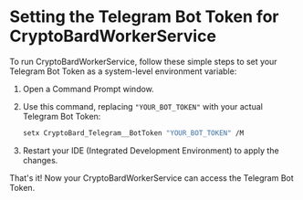 # Setting the Telegram Bot Token for CryptoBardWorkerService

To run CryptoBardWorkerService, follow these simple steps to set your Telegram Bot Token as a system-level environment variable:

1. Open a Command Prompt window.

2. Use this command, replacing `"YOUR_BOT_TOKEN"` with your actual Telegram Bot Token:

   ```bash
   setx CryptoBard_Telegram__BotToken "YOUR_BOT_TOKEN" /M

3. Restart your IDE (Integrated Development Environment) to apply the changes.

That's it! Now your CryptoBardWorkerService can access the Telegram Bot Token.